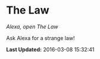 # The Law
*Alexa, open The Law*

Ask Alexa for a strange law!

**Last Updated:** 2016-03-08 15:32:41